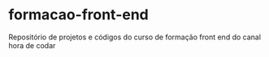 # formacao-front-end
 Repositório de projetos e códigos do curso de formação front end do canal hora de codar
